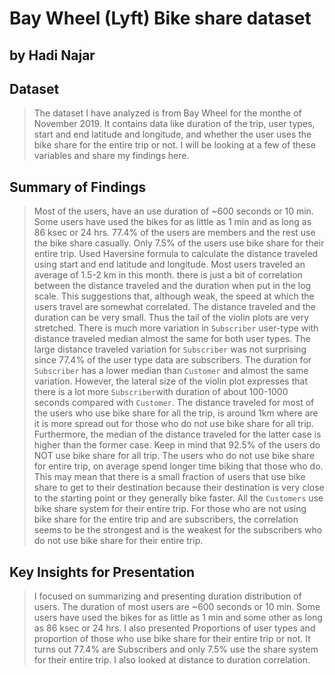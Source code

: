 # Bay Wheel (Lyft) Bike share dataset
## by Hadi Najar


## Dataset

> The dataset I have analyzed is from Bay Wheel for the monthe of November 2019. It contains data like duration of the trip, user types, start and end latitude and longitude, and whether the user uses the bike share for the entire trip or not. I will be looking at a few of these variables and share my findings here. 


## Summary of Findings

> Most of the users, have an use duration of ~600 seconds or 10 min. Some users have used the bikes for as little as 1 min and as long as 86 ksec or 24 hrs.
> 77.4% of the users are members and the rest use the bike share casually.
> Only 7.5% of the users use bike share for their entire trip.
> Used Haversine formula to calculate the distance traveled using start and end latitude and longitude.
> Most users traveled an average of 1.5-2 km in this month.
> there is just a bit of correlation between the distance traveled and the duration when put in the log scale. This suggestions that, although weak, the speed at which the users travel are somewhat correlated.
> The distance traveled and the duration can be very small. Thus the tail of the violin plots are very stretched.
> There is much more variation in `Subscriber` user-type with distance traveled median almost the same for both user types. The large distance traveled variation for `Subscriber` was not surprising since 77.4% of the user type data are subscribers.
> The duration for `Subscriber` has a lower median than `Customer` and almost the same variation. However, the lateral size of the violin plot expresses that there is a lot more `Subscriber`with duration of about 100-1000 seconds compared with `Customer`.
> The distance traveled for most of the users who use bike share for all the trip, is around 1km where are it is more spread out for those who do not use bike share for all trip. Furthermore, the median of the distance traveled for the latter case is higher than the former case. Keep in mind that 92.5% of the users do NOT use bike share for all trip. 
> The users who do not use bike share for entire trip, on average spend longer time biking that those who do. This may mean that there is a small fraction of users that use bike share to get to their destination because their destination is very close to the starting point or they generally bike faster. 
> All the `Customers` use bike share system for their entire trip.
> For those who are not using bike share for the entire trip and are subscribers, the correlation seems to be the strongest and is the weakest for the subscribers who do not use bike share for their entire trip.

## Key Insights for Presentation

> I focused on summarizing and presenting duration distribution of users. The duration of most users are ~600 seconds or 10 min. Some users have used the bikes for as little as 1 min and some other as long as 86 ksec or 24 hrs.
> I also presented Proportions of user types and proportion of those who use bike share for their entire trip or not. It turns out 77.4% are Subscribers and only 7.5% use the share system for their entire trip.
> I also looked at distance to duration correlation.